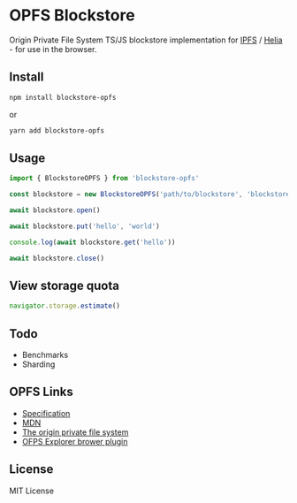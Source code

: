 # OPFS Blockstore

Origin Private File System TS/JS blockstore implementation for
[IPFS](https://ipfs.io) / [Helia](https://github.com/ipfs/helia) - for use in
the browser.

## Install

```sh
npm install blockstore-opfs
```

or

```sh
yarn add blockstore-opfs
```

## Usage

```js
import { BlockstoreOPFS } from 'blockstore-opfs'

const blockstore = new BlockstoreOPFS('path/to/blockstore', 'blockstore-opfs/dist/workers/opfs.worker.js')

await blockstore.open()

await blockstore.put('hello', 'world')

console.log(await blockstore.get('hello'))

await blockstore.close()
```

## View storage quota

```js
navigator.storage.estimate()
```

## Todo

- Benchmarks
- Sharding

## OPFS Links

- [Specification](https://fs.spec.whatwg.org/)
- [MDN](https://developer.mozilla.org/en-US/docs/Web/API/File_System_API/Origin_private_file_system)
- [The origin private file system](https://web.dev/articles/origin-private-file-system)
- [OFPS Explorer brower plugin](https://chromewebstore.google.com/detail/opfs-explorer/acndjpgkpaclldomagafnognkcgjignd?pli=1)

## License

MIT License
